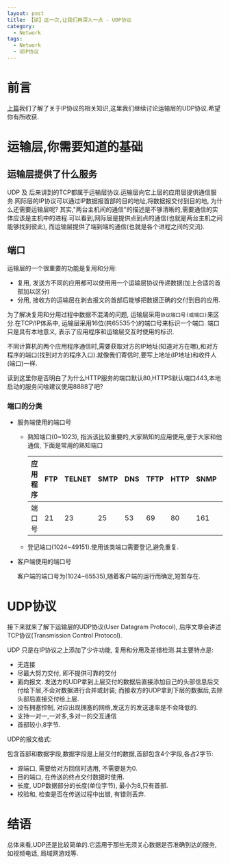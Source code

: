 ```yaml
---
layout: post
title: 【读】这一次,让我们再深入一点 - UDP协议
category:
  - Network
tags:
  - Network
  - UDP协议
---
```


# 前言
[上篇](https://blog.stormyang.cn/network/2017/12/29/ip/)我们了解了关于IP协议的相关知识,这里我们继续讨论运输层的UDP协议.希望你有所收获.


# 运输层,你需要知道的基础
## 运输层提供了什么服务
UDP 及 后来讲到的TCP都属于运输层协议.运输层向它上层的应用层提供通信服务.网际层的IP协议可以通过IP数据报首部的目的地址,将数据报交付到目的地, 为什么还需要运输层呢? 其实,"两台主机间的通信"的描述是不够清晰的,需要通信的实体应该是主机中的进程.可以看到,网际层是提供点到点的通信(也就是两台主机之间能够找到彼此), 而运输层提供了端到端的通信(也就是各个进程之间的交流).

## 端口
运输层的一个很重要的功能是复用和分用:

* 复用, 发送方不同的应用都可以使用用一个运输层协议传递数据(加上合适的首部加以区分)
* 分用, 接收方的运输层在剥去报文的首部后能够把数据正确的交付到目的应用.

为了解决复用和分用过程中数据不混淆的问题, 运输层采用`协议端口号(或端口)`来区分.在TCP/IP体系中, 运输层采用16位(共65535个)的端口号来标识一个端口. 端口只是具有本地意义, 表示了应用程序和运输层交互时使用的标识.

不同计算机的两个应用程序通信时,需要获取对方的IP地址(知道对方在哪),和对方程序的端口(找到对方的程序入口).就像我们寄信时,要写上地址(IP地址)和收件人(端口)一样.

读到这里你是否明白了为什么HTTP服务的端口默认80,HTTPS默认端口443,本地启动的服务问啥建议使用8888了吧?

### 端口的分类

* 服务端使用的端口号
	* 熟知端口(0~1023), 指派该比较重要的,大家熟知的应用使用,便于大家和他通信, 下面是常用的熟知端口
		
		应用程序|FTP|TELNET|SMTP|DNS|TFTP|HTTP|SNMP|HTTPS
		---|---|---|---|---|---|---|---|---
		端口号|21|23|25|53|69|80|161|443
	* 登记端口(1024~49151).使用该类端口需要登记,避免重复.
* 客户端使用的端口号

	客户端的端口号为(1024~65535),随着客户端的运行而确定,短暂存在.
	
	
# UDP协议

接下来就来了解下运输层的UDP协议(User Datagram Protocol), 后序文章会讲述TCP协议(Transmission Control Protocol).


UDP 只是在IP协议之上添加了少许功能, 复用和分用及差错检测.其主要特点是:

* 无连接
* 尽最大努力交付, 即不提供可靠的交付
* 面向报文. 发送方的UDP拿到上层交付的数据后直接添加自己的头部信息后交付给下层,不会对数据进行合并或封装; 而接收方的UDP拿到下层的数据后,去除头部后直接交付给上层.
* 没有拥塞控制, 对应出现拥塞的网络,发送方的发送速率是不会降低的.
* 支持一对一,一对多,多对一的交互通信
* 首部较小,8字节.

UDP的报文格式:

包含首部和数据字段,数据字段是上层交付的数据,首部包含4个字段,各占2字节:

* 源端口, 需要给对方回信时选用, 不需要是为0.
* 目的端口, 在传送的终点交付数据时使用.
* 长度, UDP数据部分的长度(单位字节), 最小为8,只有首部.
* 校验和, 检查是否在传送过程中出错, 有错则丢弃.


# 结语
总体来看,UDP还是比较简单的.它适用于那些无须关心数据是否准确到达的服务, 如视频电话, 局域网游戏等.